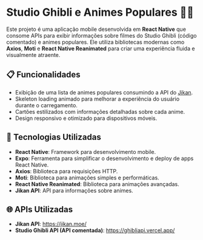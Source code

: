 # Studio Ghibli e Animes Populares 🎥🗾

Este projeto é uma aplicação mobile desenvolvida em **React Native** que consome APIs para exibir informações sobre filmes do Studio Ghibli (código comentado) e animes populares. Ele utiliza bibliotecas modernas como **Axios**, **Moti** e **React Native Reanimated** para criar uma experiência fluida e visualmente atraente.

## 📋 Funcionalidades

- Exibição de uma lista de animes populares consumindo a API do [Jikan](https://jikan.moe/).
- Skeleton loading animado para melhorar a experiência do usuário durante o carregamento.
- Cartões estilizados com informações detalhadas sobre cada anime.
- Design responsivo e otimizado para dispositivos móveis.

## 🚀 Tecnologias Utilizadas

- **React Native**: Framework para desenvolvimento mobile.
- **Expo**: Ferramenta para simplificar o desenvolvimento e deploy de apps React Native.
- **Axios**: Biblioteca para requisições HTTP.
- **Moti**: Biblioteca para animações simples e performáticas.
- **React Native Reanimated**: Biblioteca para animações avançadas.
- **Jikan API**: API para informações sobre animes.

## 🌐 APIs Utilizadas

- **Jikan API**: https://jikan.moe/
- **Studio Ghibli API (API comentada)**: https://ghibliapi.vercel.app/
